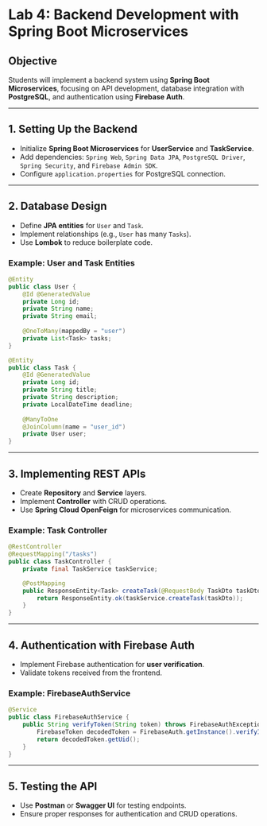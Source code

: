 # **Lab 4: Backend Development with Spring Boot Microservices**

## **Objective**
Students will implement a backend system using **Spring Boot Microservices**, focusing on API development, database integration with **PostgreSQL**, and authentication using **Firebase Auth**.

---

## **1. Setting Up the Backend**
- Initialize **Spring Boot Microservices** for **UserService** and **TaskService**.
- Add dependencies: `Spring Web`, `Spring Data JPA`, `PostgreSQL Driver`, `Spring Security`, and `Firebase Admin SDK`.
- Configure `application.properties` for PostgreSQL connection.

---

## **2. Database Design**
- Define **JPA entities** for `User` and `Task`.
- Implement relationships (e.g., `User` has many `Tasks`).
- Use **Lombok** to reduce boilerplate code.

### **Example: User and Task Entities**
```java
@Entity
public class User {
    @Id @GeneratedValue
    private Long id;
    private String name;
    private String email;
    
    @OneToMany(mappedBy = "user")
    private List<Task> tasks;
}

@Entity
public class Task {
    @Id @GeneratedValue
    private Long id;
    private String title;
    private String description;
    private LocalDateTime deadline;
    
    @ManyToOne
    @JoinColumn(name = "user_id")
    private User user;
}
```

---

## **3. Implementing REST APIs**
- Create **Repository** and **Service** layers.
- Implement **Controller** with CRUD operations.
- Use **Spring Cloud OpenFeign** for microservices communication.

### **Example: Task Controller**
```java
@RestController
@RequestMapping("/tasks")
public class TaskController {
    private final TaskService taskService;

    @PostMapping
    public ResponseEntity<Task> createTask(@RequestBody TaskDto taskDto) {
        return ResponseEntity.ok(taskService.createTask(taskDto));
    }
}
```

---

## **4. Authentication with Firebase Auth**
- Implement Firebase authentication for **user verification**.
- Validate tokens received from the frontend.

### **Example: FirebaseAuthService**
```java
@Service
public class FirebaseAuthService {
    public String verifyToken(String token) throws FirebaseAuthException {
        FirebaseToken decodedToken = FirebaseAuth.getInstance().verifyIdToken(token);
        return decodedToken.getUid();
    }
}
```

---

## **5. Testing the API**
- Use **Postman** or **Swagger UI** for testing endpoints.
- Ensure proper responses for authentication and CRUD operations.
